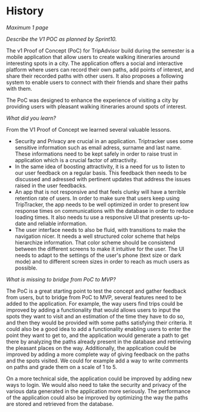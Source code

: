 # History

*Maximum 1 page*

*Describe the V1 POC as planned by Sprint10.*

The v1 Proof of Concept (PoC) for TripAdvisor build during the semester is a mobile application that 
allow users to create walking itineraries around interesting spots in a city. The application offers 
a social and interactive platform where users can record their own paths, add points of interest, 
and share their recorded paths with other users. It also proposes a following system to enable users 
to connect with their friends and share their paths with them.

The PoC was designed to enhance the experience of visiting a city by providing users with pleasant 
walking itineraries around spots of interest.

*What did you learn?*

From the V1 Proof of Concept we learned several valuable lessons.

- Security and Privacy are crucial in an application. Triptracker uses some sensitive information such as email adress, surname and last name. These informations need to be kept safely in order to raise trust in application which is a crucial factor of attractivity.
- In the same idea of boosting attractivity, it is a need for us to listen to our user feedback on a regular basis. This feedback then needs to be discussed and adressed with pertinent updates that address the issues raised in the user feedbacks.
- An app that is not responsive and that feels clunky will have a terrible retention rate of users. In order to make sure that users keep using TripTracker, the app needs to be well optimized in order to present low response times on communications with the database in order to reduce loading times. It also needs tu use a responsive UI that presents up-to-date and reliable information.
- The user interface needs to also be fluid, with transitions to make the navigation nicer. It needs a well structured color scheme that helps hierarchize information. That color scheme should be consistend between the different screens to make it intuitive for the user. The UI needs to adapt to the settings of the user's phone (text size or dark mode) and to different screen sizes in order to reach as much users as possible.

*What is missing to bridge from PoC to MVP?*

The PoC is a great starting point to test the concept and gather feedback from users, but to bridge
from PoC to MVP, several features need to be added to the application. For example, the way users
find trips could be improved by adding a functionality that would allows users to input the spots
they want to visit and an estimation of the time they have to do so, and then they would be 
provided with some paths satisfying their criteria. It could also be a good idea to add a 
functionality enabling users to enter the point they want to get to, and the application would
generate a path to get there by analyzing the paths already present in the database and retrieving
the pleasant places on the way. Additionally, the application could be improved by adding a more 
complete way of giving feedback on the paths and the spots visited. We could for example add a way
to write comments on paths and grade them on a scale of 1 to 5.

On a more technical side, the application could be improved by adding new ways to login. We would
also need to take the security and privacy of the various data generated in the application more
seriously. The performance of the application could also be improved by optimizing the way the
paths are stored and retrieved from the database.




